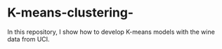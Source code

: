 # K-means-clustering-

In this repository, I show how to develop K-means models with the wine data from UCI.
